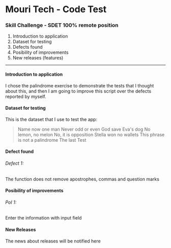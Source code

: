 # Mouri Tech - Code Test
### Skill Challenge - SDET 100% remote position

1. Introduction to application
2. Dataset for testing
3. Defects found
4. Posibility of improvements
5. New releases (features)

***

#### Introduction to application

I chose the palindrome exercise to demonstrate the tests that I thought about this, and then I am going to improve this script over the defects reported by myself.

#### Dataset for testing

This is the dataset that I use to test the app:

> Name now one man
> Never odd or even
> God save Eva's dog
> No lemon, no melon
> No, it is opposition
> Stella won no wallets
> This phrase is not a palindrome
> The last Test

#### Defect found

###### Defect 1:
The function does not remove apostrophes, commas and question marks

#### Posibility of improvements

###### PoI 1: 
Enter the information with input field

#### New Releases

The news about releases will be notified here
